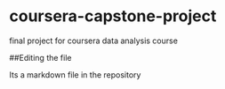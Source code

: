# coursera-capstone-project
final project for coursera data analysis course

##Editing the file

Its a markdown file in the repository
